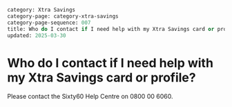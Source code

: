 ```meta
category: Xtra Savings
category-page: category-xtra-savings
category-page-sequence: 007
title: Who do I contact if I need help with my Xtra Savings card or profile? 
updated: 2025-03-30
```

# Who do I contact if I need help with my Xtra Savings card or profile? 

Please contact the Sixty60 Help Centre on 0800 00 6060. 